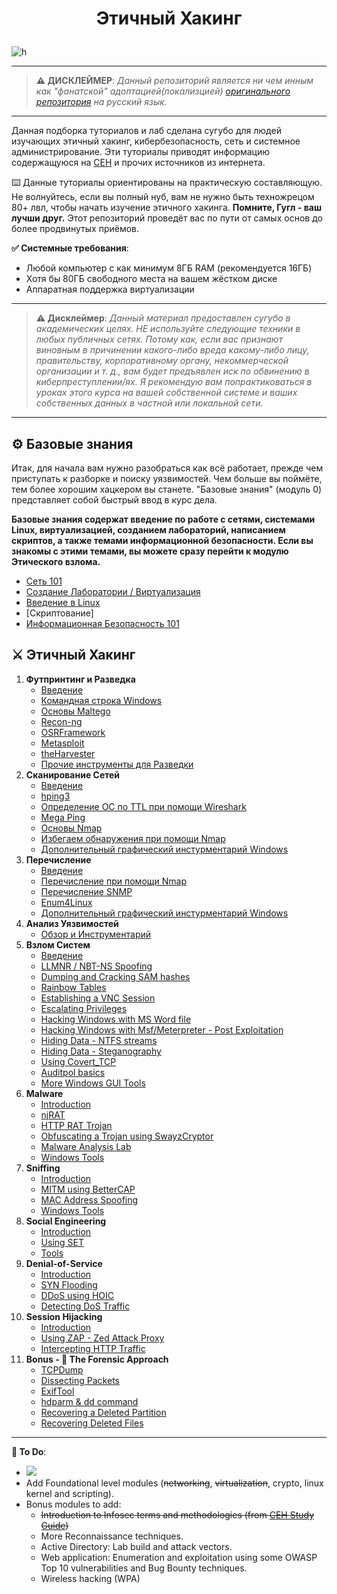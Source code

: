 # <p align="center">Этичный Хакинг
</p>

![h](https://gist.githubusercontent.com/Samsar4/62886aac358c3d484a0ec17e8eb11266/raw/89f706846f97cd3e59880dbc03e4f1d5f8023783/header-ehl.jpg)

* * *

> **⚠️ ДИСКЛЕЙМЕР**:
*Данный репозиторий является ни чем инным как "фанатской" адоптацией(локализцией) [оригинального репозитория](https://github.com/Samsar4/Ethical-Hacking-Labs) на русский язык.*

* * * 

Данная подборка туториалов и лаб сделана сугубо для людей изучающих этичный хакинг, кибербезопасность, сеть и системное администрирование. Эти туториалы приводят информацию содержащуюся на [CEH](https://www.eccouncil.org/train-certify/certified-ethical-hacker-ceh-v12/) и прочих источников из интернета.

⌨️ Данные туториалы ориентированы на практическую составляющую. Не волнуйтесь, если вы полный нуб, вам не нужно быть техножрецом 80+ лвл, чтобы начать изучение этичного хакинга. **Помните, Гугл - ваш лучши друг.** Этот репозиторий проведёт вас по пути от самых основ до более продвинутых приёмов.

**✅ Системные требования**:
* Любой компьютер с как минимум 8ГБ RAM (рекомендуется 16ГБ)
* Хотя бы 80ГБ свободного места на вашем жёстком диске
* Аппаратная поддержка виртуализации

* * *

> **⚠️ Дисклеймер**:
*Данный материал предоставлен сугубо в академических целях. НЕ используйте следующие техники в любых публичных сетях. Потому как, если вас признают виновным в причинении какого-либо вреда какому-либо лицу, правительству, корпоративному органу, некоммерческой организации и т. д., вам будет предъявлен иск по обвинению в киберпреступлении/ях. Я рекомендую вам попрактиковаться в уроках этого курса на вашей собственной системе и ваших собственных данных в частной или локальной сети.*

* * * 

## ⚙️ Базовые знания
Итак, для начала вам нужно разобраться как всё работает, прежде чем приступать к разборке и поиску уязвимостей. Чем больше вы поймёте, тем более хорошим хацкером вы станете. "Базовые знания" (модуль 0) представляет собой быстрый ввод в курс дела.

**Базовые знания содержат введение по работе с сетями, системами Linux, виртуализацией, созданием лабораторий, написанием скриптов, а также темами информационной безопасности. Если вы знакомы с этими темами, вы можете сразу перейти к модулю Этического взлома.**

* [Сеть 101](https://github.com/BezShkvark0/Ethical-Hacking-Labs/blob/master/0-Core-Knowledge/0-Networking-101.md)
* [Создание Лаборатории / Виртуализация](https://github.com/BezShkvark0/Ethical-Hacking-Labs/blob/master/0-Core-Knowledge/1-Lab-Building.md)
* [Введение в Linux](https://github.com/BezShkvark0/Ethical-Hacking-Labs/blob/master/0-Core-Knowledge/2-Intro-to-Linux.md)
* [Скриптование]
* [Информационная Безопасность 101](https://github.com/BezShkvark0/Ethical-Hacking-Labs/blob/master/0-Core-Knowledge/4-Infosec-101.md)

## ⚔️ Этичный Хакинг
1. **Футпринтинг и Разведка**
    * [Введение](https://github.com/BezShkvark0/Ethical-Hacking-Labs/blob/master/1-Footprinting-and-Reconnaissance/0-What-is-Footprinting.md)
    * [Командная строка Windows](https://github.com/BezShkvark0/Ethical-Hacking-Labs/blob/master/1-Footprinting-and-Reconnaissance/1-Windows-CommandLine.md)
    * [Основы Maltego](https://github.com/BezShkvark0/Ethical-Hacking-Labs/blob/master/1-Footprinting-and-Reconnaissance/2-Maltego-Basics.md)
    * [Recon-ng](https://github.com/BezShkvark0/Ethical-Hacking-Labs/blob/master/1-Footprinting-and-Reconnaissance/3-Recon-ng.md)
    * [OSRFramework](https://github.com/BezShkvark0/Ethical-Hacking-Labs/blob/master/1-Footprinting-and-Reconnaissance/4-OSRFramework.md)
    * [Metasploit](https://github.com/BezShkvark0/Ethical-Hacking-Labs/blob/master/1-Footprinting-and-Reconnaissance/5-Metasploit-Basics.md)
    * [theHarvester](https://github.com/BezShkvark0/Ethical-Hacking-Labs/blob/master/1-Footprinting-and-Reconnaissance/6-theHarvester.md)
    * [Прочие инструменты для Разведки](https://github.com/BezShkvark0/Ethical-Hacking-Labs/blob/master/1-Footprinting-and-Reconnaissance/7-Other-Tools.md)
2. **Сканирование Сетей**
    * [Введение](https://github.com/BezShkvark0/Ethical-Hacking-Labs/blob/master/2-Scanning-Networks/0-Scanning-a-Target-Network.md)
    * [hping3](https://github.com/BezShkvark0/Ethical-Hacking-Labs/blob/master/2-Scanning-Networks/1-hping3.md)
    * [Определение ОС по TTL при помощи Wireshark](https://github.com/BezShkvark0/Ethical-Hacking-Labs/blob/master/2-Scanning-Networks/2-TTL.md)
    * [Mega Ping](https://github.com/BezShkvark0/Ethical-Hacking-Labs/blob/master/2-Scanning-Networks/3-MegaPing.md)
    * [Основы Nmap](https://github.com/BezShkvark0/Ethical-Hacking-Labs/blob/master/2-Scanning-Networks/4-Nmap.md)
    * [Избегаем обнаружения при помощи Nmap](https://github.com/BezShkvark0/Ethical-Hacking-Labs/blob/master/2-Scanning-Networks/5-NmapDecoyIP.md)
    * [Дополнительный графический инстурментарий Windows](https://github.com/BezShkvark0/Ethical-Hacking-Labs/blob/master/2-Scanning-Networks/6-WindowsTools.md)
3. **Перечисление**
    * [Введение](https://github.com/BezShkvark0/Ethical-Hacking-Labs/blob/master/3-Enumeration/0-Introduction.md)
    * [Перечисление при помощи Nmap](https://github.com/BezShkvark0/Ethical-Hacking-Labs/blob/master/3-Enumeration/1-Enumerating-with-Nmap.md)
    * [Перечисление SNMP](https://github.com/BezShkvark0/Ethical-Hacking-Labs/blob/master/3-Enumeration/2-SNMP-Enumeration.md)
    * [Enum4Linux](https://github.com/BezShkvark0/Ethical-Hacking-Labs/blob/master/3-Enumeration/3-Enum4linux-Win-and-Samba-Enumeration.md)
    * [Дополнительный графический инстурментарий Windows](https://github.com/BezShkvark0/Ethical-Hacking-Labs/blob/master/3-Enumeration/4-Windows-EnumerationTools.md)
4. **Анализ Уязвимостей**
    * [Обзор и Инструментарий](https://github.com/BezShkvark0/Ethical-Hacking-Labs/blob/master/4-Vulnerability-Analysis/Overview-and-Tools.md) 
5. **Взлом Систем**
    * [Введение](https://github.com/BezShkvark0/Ethical-Hacking-Labs/blob/master/5-System-Hacking/0-Introduction.md)
    * [LLMNR / NBT-NS Spoofing](https://github.com/BezShkvark0/Ethical-Hacking-Labs/blob/master/5-System-Hacking/1-LLMNR-NBT-NS.md)
    * [Dumping and Cracking SAM hashes](https://github.com/BezShkvark0/Ethical-Hacking-Labs/blob/master/5-System-Hacking/2-SAM-Hashes.md)
    * [Rainbow Tables](https://github.com/BezShkvark0/Ethical-Hacking-Labs/blob/master/5-System-Hacking/3-Rainbow-tables.md)
    * [Establishing a VNC Session](https://github.com/BezShkvark0/Ethical-Hacking-Labs/blob/master/5-System-Hacking/4-VNC-Session.md)
    * [Escalating Privileges](https://github.com/BezShkvark0/Ethical-Hacking-Labs/blob/master/5-System-Hacking/5-Escalating-Privileges.md)
    * [Hacking Windows with MS Word file](https://github.com/BezShkvark0/Ethical-Hacking-Labs/blob/master/5-System-Hacking/6-Hacking-Windows-with-Doc-file.md)
    * [Hacking Windows with Msf/Meterpreter - Post Exploitation](https://github.com/BezShkvark0/Ethical-Hacking-Labs/blob/master/5-System-Hacking/7-Hacking-Windows-with-Metasploit-PostExploitation.md)
    * [Hiding Data - NTFS streams](https://github.com/BezShkvark0/Ethical-Hacking-Labs/blob/master/5-System-Hacking/8-NTFS-Streams.md)
    * [Hiding Data - Steganography](https://github.com/BezShkvark0/Ethical-Hacking-Labs/blob/master/5-System-Hacking/9-Steganography.md)
    * [Using Covert_TCP](https://github.com/BezShkvark0/Ethical-Hacking-Labs/blob/master/5-System-Hacking/10-Covert_TCP.md)
    * [Auditpol basics](https://github.com/BezShkvark0/Ethical-Hacking-Labs/blob/master/5-System-Hacking/11-Auditpol.md)
    * [More Windows GUI Tools](https://github.com/BezShkvark0/Ethical-Hacking-Labs/blob/master/5-System-Hacking/12-WindowsTools.md)
6. **Malware** 
    * [Introduction](https://github.com/BezShkvark0/Ethical-Hacking-Labs/blob/master/6-Malware/0-Introduction.md)
    * [njRAT](https://github.com/BezShkvark0/Ethical-Hacking-Labs/blob/master/6-Malware/1-Using-njRAT.md)
    * [HTTP RAT Trojan](https://github.com/BezShkvark0/Ethical-Hacking-Labs/blob/master/6-Malware/2-HTTP-Trojan.md)
    * [Obfuscating a Trojan using SwayzCryptor](https://github.com/BezShkvark0/Ethical-Hacking-Labs/blob/master/6-Malware/3-Obfuscating-Trojan-SwayzCryptor.md)
    * [Malware Analysis Lab](https://github.com/BezShkvark0/Ethical-Hacking-Labs/blob/master/6-Malware/4-Malware-Analysis-Lab.md)
    * [Windows Tools](https://github.com/BezShkvark0/Ethical-Hacking-Labs/blob/master/6-Malware/5-Windows-Tools.md)
7. **Sniffing**
    * [Introduction](https://github.com/BezShkvark0/Ethical-Hacking-Labs/blob/master/7-Sniffing/0-Introduction.md)
    * [MITM using BetterCAP](https://github.com/BezShkvark0/Ethical-Hacking-Labs/blob/master/7-Sniffing/1-MITM-with-Bettercap.md)
    * [MAC Address Spoofing](https://github.com/BezShkvark0/Ethical-Hacking-Labs/blob/master/7-Sniffing/2-Spoofing-MAC-address.md)
    * [Windows Tools](https://github.com/BezShkvark0/Ethical-Hacking-Labs/blob/master/7-Sniffing/x-Windows-Tools.md)
8. **Social Engineering**
    * [Introduction](https://github.com/BezShkvark0/Ethical-Hacking-Labs/blob/master/8-Social-Engineering/0-Introduction.md)
    * [Using SET](https://github.com/BezShkvark0/Ethical-Hacking-Labs/blob/master/8-Social-Engineering/1-Using-SET.md)
    * [Tools](https://github.com/BezShkvark0/Ethical-Hacking-Labs/blob/master/8-Social-Engineering/X-Tools.md)
9. **Denial-of-Service**
    * [Introduction](https://github.com/BezShkvark0/Ethical-Hacking-Labs/blob/master/9-Denial-of-Service/0-Introduction.md)
    * [SYN Flooding](https://github.com/BezShkvark0/Ethical-Hacking-Labs/blob/master/9-Denial-of-Service/1-SYN-Flooding.md)
    * [DDoS using HOIC](https://github.com/BezShkvark0/Ethical-Hacking-Labs/blob/master/9-Denial-of-Service/2-DDoS-using-HOIC.md)
    * [Detecting DoS Traffic](https://github.com/BezShkvark0/Ethical-Hacking-Labs/blob/master/9-Denial-of-Service/3-Detecting-DoS-Traffic.md)
10. **Session Hijacking**
    * [Introduction](https://github.com/BezShkvark0/Ethical-Hacking-Labs/blob/master/10-Session-Hijacking/0-Introduction.md)
    * [Using ZAP - Zed Attack Proxy](https://github.com/BezShkvark0/Ethical-Hacking-Labs/blob/master/10-Session-Hijacking/1-Using-ZAP.md)
    * [Intercepting HTTP Traffic](https://github.com/BezShkvark0/Ethical-Hacking-Labs/blob/master/10-Session-Hijacking/2-Intercepting-HTTP-Traffic.md)
11. **Bonus - 🔬 The Forensic Approach**
    * [TCPDump](https://github.com/BezShkvark0/Ethical-Hacking-Labs/blob/master/11-Bonus/TCPDump-Tutorial.md)
    * [Dissecting Packets](https://github.com/BezShkvark0/Ethical-Hacking-Labs/blob/master/11-Bonus/Dissecting-packets.md)
    * [ExifTool](https://github.com/BezShkvark0/Ethical-Hacking-Labs/blob/master/11-Bonus/ExifTool-Tutorial.md)
    * [hdparm & dd command](https://github.com/BezShkvark0/Ethical-Hacking-Labs/blob/master/11-Bonus/Using-hdparm-and-dd-command.md)
    * [Recovering a Deleted Partition](https://github.com/BezShkvark0/Ethical-Hacking-Labs/blob/master/11-Bonus/Recovering-Deleted-Partition.md)
    * [Recovering Deleted Files](https://github.com/BezShkvark0/Ethical-Hacking-Labs/blob/master/11-Bonus/Recovering-Deleted-Files.md)

* * * 

**💭 To Do**:
- ![](https://img.shields.io/badge/status-in%20progress-orange)
- Add Foundational level modules (~~networking~~, ~~virtualization~~, crypto, linux kernel and scripting).
- Bonus modules to add:
    - ~~Introduction to Infosec terms and methodologies (from [CEH Study Guide](https://github.com/Samsar4/CEH-v10-Study-Guide))~~
    - More Reconnaissance techniques.
    - Active Directory: Lab build and attack vectors.
    - Web application: Enumeration and exploitation using some OWASP Top 10 vulnerabilities and Bug Bounty techniques.
    - Wireless hacking (WPA)
